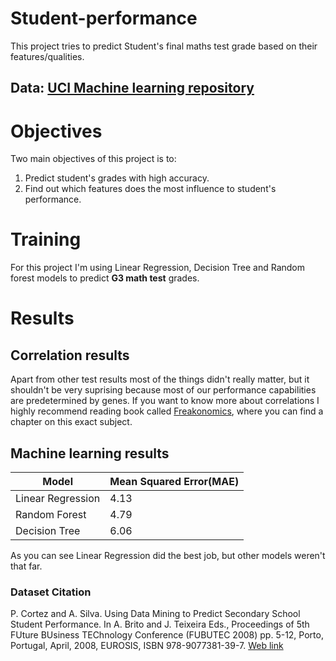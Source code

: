 # Student-performance
This project tries to predict Student's final maths test grade based on their features/qualities.

## Data: [UCI Machine learning repository](https://archive.ics.uci.edu/ml/datasets/Student+Performance)

# Objectives
Two main objectives of this project is to:
  1. Predict student's grades with high accuracy.
  2. Find out which features does the most influence to student's performance.

# Training
For this project I'm using Linear Regression, Decision Tree and Random forest models to predict **G3 math test** grades. 
# Results
## Correlation results
Apart from other test results most of the things didn't really matter, but it shouldn't be very suprising because most of our performance capabilities are predetermined by genes. If you want to know more about correlations I highly recommend reading book called [Freakonomics](https://www.amazon.com/Freakonomics-Economist-Explores-Hidden-Everything/dp/0060731338), where you can find a chapter on this exact subject.
## Machine learning results

| Model | Mean Squared Error(MAE) |
| --- | --- |
| Linear Regression | 4.13 |
| Random Forest | 4.79 |
| Decision Tree | 6.06 |

As you can see Linear Regression did the best job, but other models weren't that far.
### Dataset Citation
P. Cortez and A. Silva. Using Data Mining to Predict Secondary School 
Student Performance. In A. Brito and J. Teixeira Eds., Proceedings of 
5th FUture BUsiness TEChnology Conference (FUBUTEC 2008) pp. 5-12, 
Porto, Portugal, April, 2008, EUROSIS, ISBN 978-9077381-39-7. [Web link](http://www3.dsi.uminho.pt/pcortez/student.pdf)

